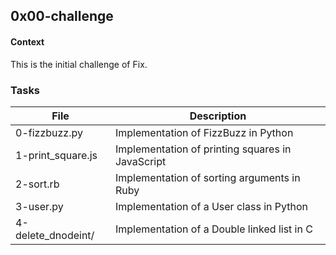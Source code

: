 ## 0x00-challenge

#### Context

This is the initial challenge of Fix.

### Tasks


| File  | Description |
| ------------- | ------------- |
| 0-fizzbuzz.py  | Implementation of FizzBuzz in Python  |
| 1-print_square.js  | Implementation of printing squares in JavaScript |
| 2-sort.rb | Implementation of sorting arguments in Ruby |
| 3-user.py | Implementation of a User class in Python |
| 4-delete_dnodeint/ | Implementation of a Double linked list in C |
